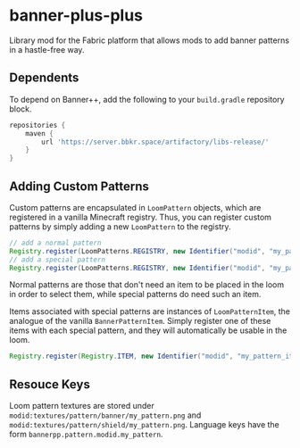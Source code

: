# banner-plus-plus
Library mod for the Fabric platform that allows mods to add banner patterns in a hastle-free way. 

## Dependents
To depend on Banner++, add the following to your `build.gradle` repository block.

```groovy
repositories {
	maven {
		url 'https://server.bbkr.space/artifactory/libs-release/'
	}
}
```

## Adding Custom Patterns
Custom patterns are encapsulated in `LoomPattern` objects, which are registered in a vanilla Minecraft registry. Thus, you can register custom patterns by simply adding a new `LoomPattern` to the registry.

```java
// add a normal pattern
Registry.register(LoomPatterns.REGISTRY, new Identifier("modid", "my_pattern"), new LoomPattern(false));
// add a special pattern
Registry.register(LoomPatterns.REGISTRY, new Identifier("modid", "my_pattern"), new LoomPattern(true));
```
Normal patterns are those that don't need an item to be placed in the loom in order to select them, while special patterns do need such an item.

Items associated with special patterns are instances of `LoomPatternItem`, the analogue of the vanilla `BannerPatternItem`. Simply register one of these items with each special pattern, and they will automatically be usable in the loom.

```java
Registry.register(Registry.ITEM, new Identifier("modid", "my_pattern_item"), new LoomPatternItem(MY_PATTERN, itemSettings));
```

## Resouce Keys

Loom pattern textures are stored under `modid:textures/pattern/banner/my_pattern.png` and `modid:textures/pattern/shield/my_pattern.png`. Language keys have the form `bannerpp.pattern.modid.my_pattern`.
